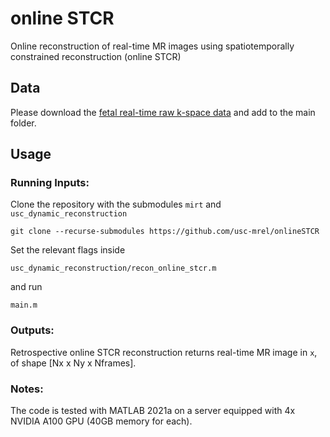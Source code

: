 # online STCR
Online reconstruction of real-time MR images using spatiotemporally constrained reconstruction (online STCR)


## Data

Please download the [fetal real-time raw k-space data](https://zenodo.org/records/15299545) and add to the main folder. 


## Usage

### Running Inputs: 

Clone the repository with the submodules ```mirt``` and ```usc_dynamic_reconstruction```

```git clone --recurse-submodules https://github.com/usc-mrel/onlineSTCR```

Set the relevant flags inside 

```
usc_dynamic_reconstruction/recon_online_stcr.m
```

and run 

```
main.m
```

### Outputs: 

Retrospective online STCR reconstruction returns real-time MR image in ```x```, of shape [Nx x Ny x Nframes].

### Notes:

The code is tested with MATLAB 2021a on a server equipped with 4x NVIDIA A100 GPU (40GB memory for each). 
